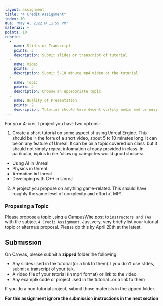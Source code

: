 ```yaml
---
layout: assignment
title: "4 Credit Assignment"
index: 10
due: "May 4, 2022 @ 11:59 PM"
material: ~
points: 10
rubric:
  -
    name: Slides or Transcript
    points: 3
    description: Submit slides or transcript of tutorial
  - 
    name: Video
    points: 3
    description: Submit 5-10 minute mp4 video of the tutorial 
  -
    name: Topic
    points: 2
    description: Choose an appropriate topic
  - 
    name: Quality of Presentation
    points: 2
    description: Tutorial should have decent quality audio and be easy to follow.  
--- 
```


For your 4-credit project you have two options:

1. Create a short tutorial on some aspect of using Unreal Engine. This should be in the form of a short video, about 5 to 10 minutes long. It can be on any feature of Unreal. It can be on a topic covered iun class, but it should not simply repeat information already provided in class. In particular, topics in the following categories would good choices:
+ Using AI in Unreal
+ Physics in Unreal
+ Animation in Unreal
+ Developing with C++ in Unreal

2. A project you propose on anything game-related. This should have roughly the same level of complexity and effort at MP1.

### Proposing a Topic ###

Please propose a topic using a CampusWire post to `instructors and TAs` with the subject `4 Credit Assignment`. Just very, very briefly list your tutorial topic or alternate proposal. Please do this by April 20th at the latest.  

## Submission ###

On Canvas, please submit a **zipped** folder the following:
+ Any slides used in the tutorial (or a link to them). I you don't use slides, submit a transcript of your talk.
+ A video file of your tutorial (in mp4 format) or link to the video.
+ Any example code or project used in the tutorial...or a link to them.

If you do a non-tutorial project, submit those materials in the zipped folder.

**For this assignment ignore the submission instructions in the next section**
